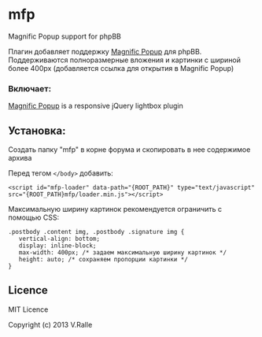 # mfp

Magnific Popup support for phpBB

Плагин добавляет поддержку [Magnific Popup](http://dimsemenov.com/plugins/magnific-popup/)  для phpBB. Поддерживаются полноразмерные вложения и картинки с шириной более 400px (добавляется ссылка для открытия в Magnific Popup)

### Включает:

[Magnific Popup](http://dimsemenov.com/plugins/magnific-popup/) is a responsive jQuery lightbox plugin

## Установка:

Создать папку "mfp" в корне форума и скопировать в нее содержимое архива

Перед тегом `</body>` добавить:
```
<script id="mfp-loader" data-path="{ROOT_PATH}" type="text/javascript" src="{ROOT_PATH}mfp/loader.min.js"></script>
```

Максимальную ширину картинок рекомендуется ограничить с помощью CSS:
```
.postbody .content img, .postbody .signature img {
   vertical-align: bottom;
   display: inline-block;
   max-width: 400px; /* задаем максимальную ширину картинок */
   height: auto; /* сохраняем пропорции картинки */
}
```
## Licence

MIT Licence

Copyright (c) 2013 V.Ralle
